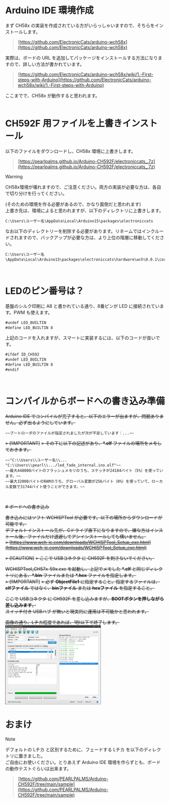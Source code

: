 # Arduino IDE 環境作成

まず CH58x の実装を作成されている方がいらっしゃいますので、そちらをインストールします。<br>
> [https://github.com/ElectronicCats/arduino-wch58x](https://github.com/ElectronicCats/arduino-wch58x)<br>

実際は、ボードの URL を追加してパッケージをインストールする方法になりますので、詳しい方法が書かれています。<br>
> [https://github.com/ElectronicCats/arduino-wch58x/wiki/1.-First-steps-with-Arduino](https://github.com/ElectronicCats/arduino-wch58x/wiki/1.-First-steps-with-Arduino)<br>

ここまでで、CH58x が動作すると思われます。<br>
<br>

# CH592F 用ファイルを上書きインストール

以下のファイルをダウンロードし、CH58x 環境に上書きします。<br>
> [https://pearlpalms.github.io/Arduino-CH592F/electroniccats_.7z](https://pearlpalms.github.io/Arduino-CH592F/electroniccats_.7z)<br>

> [!WARNING]
> CH58x環境が壊れますので、ご注意ください。両方の実装が必要な方は、各自で切り分けを行ってください。

(そのための環境を作る必要があるので、かなり面倒だと思われます)<br>
上書き先は、環境によると思われますが、以下のディレクトリに上書きします。<br>
```
C:\Users\ユーザー名\AppData\Local\Arduino15\packages\electroniccats
```

なお以下のディレクトリーを削除する必要があります。リネームではインクルードされますので、バックアップが必要な方は、より上位の階層に移動してください。<br>
```
C:\Users\ユーザー名\AppData\Local\Arduino15\packages\electroniccats\hardware\wch\0.0.1\cores\arduino\ch583
```
<br>


# LEDのピン番号は？

基盤のシルク印刷に A8 と書かれている通り、8番ピンが LED に接続されています。PWM も使えます。<br>

```
#undef LED_BUILTIN
#define LED_BUILTIN 8
```
上記のコードを入れますが、スマートに実装するには、以下のコードが良いです。<br>

```
#ifdef ID_CH592
#undef LED_BUILTIN
#define LED_BUILTIN 8
#endif
```
<br>


# コンパイルからボードへの書き込み準備

~~Arduino IDE でコンパイルが完了すると、以下のエラーが出ますが、問題ありません。必ず出るようにしています。<br>~~
```
~~ブートローダのファイルが指定されましたが次が不足しています：...~~
```

~~> [!IMPORTANT]~~
~~> その下に以下の記述があり、**\*.elf** ファイルの場所をメモしておきます。~~
```
~~"C:\\Users\\ユーザー名\\... "C:\\Users\\pearl\\.../led_fade_internal.ino.elf"~~
~~最大448000バイトのフラッシュメモリのうち、スケッチが24184バイト（5%）を使っています。~~
~~最大32000バイトのRAMのうち、グローバル変数が256バイト（0%）を使っていて、ローカル変数で31744バイト使うことができます。~~
```
<br>


~~# ボードへの書き込み~~

~~書き込みにはソフト WCHISPTool が必要です。以下の場所からダウンロードが可能です。<br>~~
~~デフォルトインストール先が、Cドライブ直下になりますので、嫌な方はインストール後、ファイルだけ退避してアンインストールしても構いません。<br>~~
~~> [https://www.wch-ic.com/downloads/WCHISPTool_Setup_exe.html](https://www.wch-ic.com/downloads/WCHISPTool_Setup_exe.html)<br>~~

~~> [!CAUTION]~~
~~> ここで USBコネクタ に CH592F を刺さないでください。~~

~~WCHISPTool_CH57x-59x.exe を起動し、上記でメモした **\*.elf** と同じディレクトリにある、**\*.bin** ファイルまたは **\*.hex** ファイルを指定します。<br>~~
~~> [!IMPORTANT]~~
~~> 必ず **ObjectFile1** に指定すること。指定するファイルは、**elfファイル** ではなく、**binファイル** または **hexファイル** を指定すること。~~

~~ここで USBコネクタ に CH592F を差し込みますが、**BOOTボタンを押しながら差し込みます**。<br>~~
~~スイッチ付き USBハブ が無いと現実的に運用は不可能かと思われます。<br>~~

~~画像の通り、Lチカ程度であれば、1秒以下で終了します。<br>~~
~~<img src="./image/WCHISPTool.png" width="60%">~~
<br>

# おまけ

> [!NOTE]
> デフォルトの Lチカ と区別するために、フェードする Lチカ を以下のディレクトリに置きました。<br>
> ご自由にお使いください。とりあえず Arduino IDE 環境を作らずとも、ボードの動作テストぐらいは出来ます。<br>

> [https://github.com/PEARLPALMS/Arduino-CH592F/tree/main/sample](https://github.com/PEARLPALMS/Arduino-CH592F/tree/main/sample)<br>
